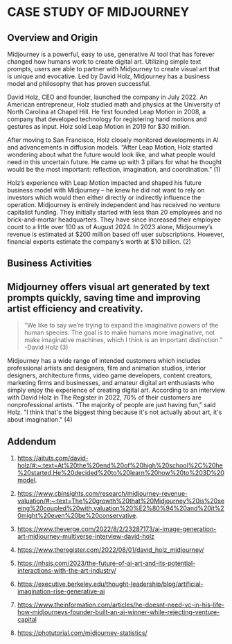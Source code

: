 # CASE STUDY OF MIDJOURNEY
## Overview and Origin
Midjourney is a powerful, easy to use, generative AI tool that has forever changed how humans work to create digital art. Utilizing simple text prompts, users are able to partner with Midjourney to create visual art that is unique and evocative. Led by David Holz, Midjourney has a business model and philosophy that has proven successful. 

David Holz, CEO and founder, launched the company in July 2022. An American entrepreneur, Holz studied math and physics at the University of North Carolina at Chapel Hill. He first founded Leap Motion in 2008, a company that developed technology for registering hand motions and gestures as input. Holz sold Leap Motion in 2019 for $30 million. 

After moving to San Francisco, Holz closely monitored developments in AI and advancements in diffusion models. “After Leap Motion, Holz started wondering about what the future would look like, and what people would need in this uncertain future. He came up with 3 pillars for what he thought would be the most important: reflection, imagination, and coordination.” (1)

Holz’s experience with Leap Motion impacted and shaped his future business model with Midjourney – he knew he did not want to rely on investors which would then either directly or indirectly influence the operation. Midjourney is entirely independent and has received no venture capitalist funding. They initially started with less than 20 employees and no brick-and-mortar headquarters. They have since increased their employee count to a little over 100 as of August 2024. In 2023 alone, Midjourney’s revenue is estimated at $200 million based off user subscriptions. However, financial experts estimate the company’s worth at $10 billion. (2)

## Business Activities
Midjourney offers visual art generated by text prompts quickly, saving time and improving artist efficiency and creativity. 
---
> “We like to say we’re trying to expand the imaginative powers of the human species. The goal is to make humans more imaginative, not make imaginative machines, which I think is an important distinction."
> -David Holz (3)

Midjourney has a wide range of intended customers which includes professional artists and designers, film and animation studios, interior designers, architecture firms, video game developers, content creators, marketing firms and businesses, and amateur digital art enthusiasts who simply enjoy the experience of creating digital art. According to an interview with David Holz in The Register in 2022, 70% of their customers are nonprofessional artists. "The majority of people are just having fun," said Holz. "I think that's the biggest thing because it's not actually about art, it's about imagination." (4)







## Addendum
1. https://aituts.com/david-holz/#:~:text=At%20the%20end%20of%20high%20school%2C%20he%20started,He%20decided%20to%20learn%20how%20to%203D%20model.

2. https://www.cbinsights.com/research/midjourney-revenue-valuation/#:~:text=The%20growth%20that%20Midjourney%20is%20seeing%20coupled%20with,valuation%20%E2%80%94%20and%20it%20might%20even%20be%20conservative.

3. https://www.theverge.com/2022/8/2/23287173/ai-image-generation-art-midjourney-multiverse-interview-david-holz

4. https://www.theregister.com/2022/08/01/david_holz_midjourney/
   
6. https://nhsjs.com/2023/the-future-of-ai-art-and-its-potential-interactions-with-the-art-industry/

7. https://executive.berkeley.edu/thought-leadership/blog/artificial-imagination-rise-generative-ai

8. https://www.theinformation.com/articles/he-doesnt-need-vc-in-his-life-how-midjourneys-founder-built-an-ai-winner-while-rejecting-venture-capital

9. https://photutorial.com/midjourney-statistics/
